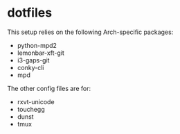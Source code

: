 # dotfiles
This setup relies on the following Arch-specific packages:
* python-mpd2
* lemonbar-xft-git
* i3-gaps-git
* conky-cli
* mpd

The other config files are for:
* rxvt-unicode
* touchegg
* dunst
* tmux

